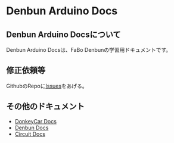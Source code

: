# Denbun Arduino Docs

## Denbun Arduino Docsについて

Denbun Arduino Docsは、FaBo Denbunの学習用ドキュメントです。

## 修正依頼等

GithubのRepoに[Issues](https://github.com/FaBoPlatform/DenbunDocs/issues)をあげる。

## その他のドキュメント

- [DonkeyCar Docs](https://faboplatform.github.io/DonkeyDocs/)
- [Denbun Docs](https://faboplatform.github.io/DenbunDocs/)
- [Circuit Docs](https://faboplatform.github.io/CircuitDocs/)